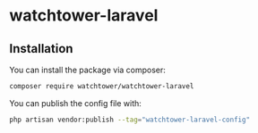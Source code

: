 # watchtower-laravel

## Installation

You can install the package via composer:

```bash
composer require watchtower/watchtower-laravel
```

You can publish the config file with:

```bash
php artisan vendor:publish --tag="watchtower-laravel-config"
```